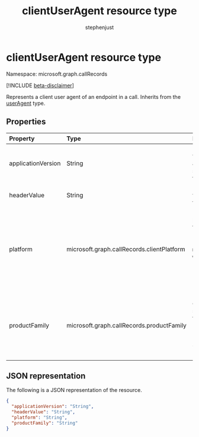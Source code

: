 ﻿---
title: "clientUserAgent resource type"
description: "The clientUserAgent type"
localization_priority: Normal
author: "stephenjust"
ms.prod: "cloud-communications"
doc_type: "resourcePageType"
---

# clientUserAgent resource type

Namespace: microsoft.graph.callRecords

[!INCLUDE [beta-disclaimer](../../includes/beta-disclaimer.md)]

Represents a client user agent of an endpoint in a call. Inherits from
the [userAgent](callrecords-useragent.md) type.

## Properties

| Property           | Type                                       | Description                                                                                                                                                                                          |
| :----------------- | :----------------------------------------- | :--------------------------------------------------------------------------------------------------------------------------------------------------------------------------------------------------- |
| applicationVersion | String                                     | Identifies the version of application software used by this endpoint.                                                                                                                                |
| headerValue        | String                                     | User-agent header value reported by this endpoint.                                                                                                                                                   |
| platform           | microsoft.graph.callRecords.clientPlatform | Identifies the platform used by this endpoint. Possible values are: `unknown`, `windows`, `macOS`, `iOS`, `android`, `web`, `ipPhone`, `roomSystem`, `surfaceHub`, `holoLens`, `unknownFutureValue`. |
| productFamily      | microsoft.graph.callRecords.productFamily  | Identifies the family of application software used by this endpoint. Possible values are: `unknown`, `teams`, `skypeForBusiness`, `lync`, `unknownFutureValue`.                                      |

## JSON representation

The following is a JSON representation of the resource.

<!-- {
  "blockType": "resource",
  "optionalProperties": [

  ],
  "@odata.type": "microsoft.graph.callRecords.clientUserAgent",
  "baseType": "microsoft.graph.callRecords.userAgent"
}-->

```json
{
  "applicationVersion": "String",
  "headerValue": "String",
  "platform": "String",
  "productFamily": "String"
}
```

<!-- uuid: 16cd6b66-4b1a-43a1-adaf-3a886856ed98
2019-02-04 14:57:30 UTC -->

<!-- {
  "type": "#page.annotation",
  "description": "clientUserAgent resource",
  "keywords": "",
  "section": "documentation",
  "tocPath": ""
}-->
